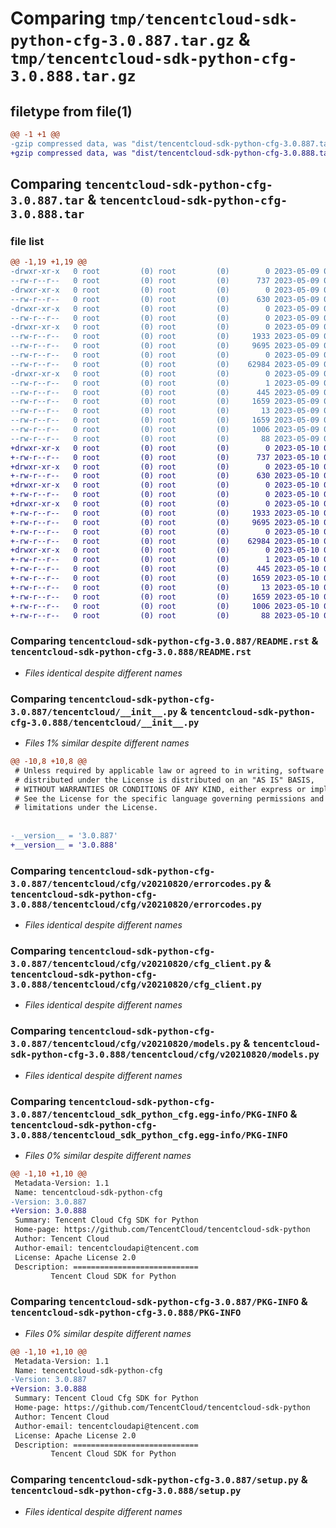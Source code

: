 # Comparing `tmp/tencentcloud-sdk-python-cfg-3.0.887.tar.gz` & `tmp/tencentcloud-sdk-python-cfg-3.0.888.tar.gz`

## filetype from file(1)

```diff
@@ -1 +1 @@
-gzip compressed data, was "dist/tencentcloud-sdk-python-cfg-3.0.887.tar", last modified: Tue May  9 02:32:33 2023, max compression
+gzip compressed data, was "dist/tencentcloud-sdk-python-cfg-3.0.888.tar", last modified: Wed May 10 01:57:08 2023, max compression
```

## Comparing `tencentcloud-sdk-python-cfg-3.0.887.tar` & `tencentcloud-sdk-python-cfg-3.0.888.tar`

### file list

```diff
@@ -1,19 +1,19 @@
-drwxr-xr-x   0 root         (0) root         (0)        0 2023-05-09 02:32:33.000000 tencentcloud-sdk-python-cfg-3.0.887/
--rw-r--r--   0 root         (0) root         (0)      737 2023-05-09 02:32:33.000000 tencentcloud-sdk-python-cfg-3.0.887/README.rst
-drwxr-xr-x   0 root         (0) root         (0)        0 2023-05-09 02:32:33.000000 tencentcloud-sdk-python-cfg-3.0.887/tencentcloud/
--rw-r--r--   0 root         (0) root         (0)      630 2023-05-09 02:32:33.000000 tencentcloud-sdk-python-cfg-3.0.887/tencentcloud/__init__.py
-drwxr-xr-x   0 root         (0) root         (0)        0 2023-05-09 02:32:33.000000 tencentcloud-sdk-python-cfg-3.0.887/tencentcloud/cfg/
--rw-r--r--   0 root         (0) root         (0)        0 2023-05-09 02:32:33.000000 tencentcloud-sdk-python-cfg-3.0.887/tencentcloud/cfg/__init__.py
-drwxr-xr-x   0 root         (0) root         (0)        0 2023-05-09 02:32:33.000000 tencentcloud-sdk-python-cfg-3.0.887/tencentcloud/cfg/v20210820/
--rw-r--r--   0 root         (0) root         (0)     1933 2023-05-09 02:32:33.000000 tencentcloud-sdk-python-cfg-3.0.887/tencentcloud/cfg/v20210820/errorcodes.py
--rw-r--r--   0 root         (0) root         (0)     9695 2023-05-09 02:32:33.000000 tencentcloud-sdk-python-cfg-3.0.887/tencentcloud/cfg/v20210820/cfg_client.py
--rw-r--r--   0 root         (0) root         (0)        0 2023-05-09 02:32:33.000000 tencentcloud-sdk-python-cfg-3.0.887/tencentcloud/cfg/v20210820/__init__.py
--rw-r--r--   0 root         (0) root         (0)    62984 2023-05-09 02:32:33.000000 tencentcloud-sdk-python-cfg-3.0.887/tencentcloud/cfg/v20210820/models.py
-drwxr-xr-x   0 root         (0) root         (0)        0 2023-05-09 02:32:33.000000 tencentcloud-sdk-python-cfg-3.0.887/tencentcloud_sdk_python_cfg.egg-info/
--rw-r--r--   0 root         (0) root         (0)        1 2023-05-09 02:32:33.000000 tencentcloud-sdk-python-cfg-3.0.887/tencentcloud_sdk_python_cfg.egg-info/dependency_links.txt
--rw-r--r--   0 root         (0) root         (0)      445 2023-05-09 02:32:33.000000 tencentcloud-sdk-python-cfg-3.0.887/tencentcloud_sdk_python_cfg.egg-info/SOURCES.txt
--rw-r--r--   0 root         (0) root         (0)     1659 2023-05-09 02:32:33.000000 tencentcloud-sdk-python-cfg-3.0.887/tencentcloud_sdk_python_cfg.egg-info/PKG-INFO
--rw-r--r--   0 root         (0) root         (0)       13 2023-05-09 02:32:33.000000 tencentcloud-sdk-python-cfg-3.0.887/tencentcloud_sdk_python_cfg.egg-info/top_level.txt
--rw-r--r--   0 root         (0) root         (0)     1659 2023-05-09 02:32:33.000000 tencentcloud-sdk-python-cfg-3.0.887/PKG-INFO
--rw-r--r--   0 root         (0) root         (0)     1006 2023-05-09 02:32:33.000000 tencentcloud-sdk-python-cfg-3.0.887/setup.py
--rw-r--r--   0 root         (0) root         (0)       88 2023-05-09 02:32:33.000000 tencentcloud-sdk-python-cfg-3.0.887/setup.cfg
+drwxr-xr-x   0 root         (0) root         (0)        0 2023-05-10 01:57:08.000000 tencentcloud-sdk-python-cfg-3.0.888/
+-rw-r--r--   0 root         (0) root         (0)      737 2023-05-10 01:57:08.000000 tencentcloud-sdk-python-cfg-3.0.888/README.rst
+drwxr-xr-x   0 root         (0) root         (0)        0 2023-05-10 01:57:08.000000 tencentcloud-sdk-python-cfg-3.0.888/tencentcloud/
+-rw-r--r--   0 root         (0) root         (0)      630 2023-05-10 01:57:08.000000 tencentcloud-sdk-python-cfg-3.0.888/tencentcloud/__init__.py
+drwxr-xr-x   0 root         (0) root         (0)        0 2023-05-10 01:57:08.000000 tencentcloud-sdk-python-cfg-3.0.888/tencentcloud/cfg/
+-rw-r--r--   0 root         (0) root         (0)        0 2023-05-10 01:57:08.000000 tencentcloud-sdk-python-cfg-3.0.888/tencentcloud/cfg/__init__.py
+drwxr-xr-x   0 root         (0) root         (0)        0 2023-05-10 01:57:08.000000 tencentcloud-sdk-python-cfg-3.0.888/tencentcloud/cfg/v20210820/
+-rw-r--r--   0 root         (0) root         (0)     1933 2023-05-10 01:57:08.000000 tencentcloud-sdk-python-cfg-3.0.888/tencentcloud/cfg/v20210820/errorcodes.py
+-rw-r--r--   0 root         (0) root         (0)     9695 2023-05-10 01:57:08.000000 tencentcloud-sdk-python-cfg-3.0.888/tencentcloud/cfg/v20210820/cfg_client.py
+-rw-r--r--   0 root         (0) root         (0)        0 2023-05-10 01:57:08.000000 tencentcloud-sdk-python-cfg-3.0.888/tencentcloud/cfg/v20210820/__init__.py
+-rw-r--r--   0 root         (0) root         (0)    62984 2023-05-10 01:57:08.000000 tencentcloud-sdk-python-cfg-3.0.888/tencentcloud/cfg/v20210820/models.py
+drwxr-xr-x   0 root         (0) root         (0)        0 2023-05-10 01:57:08.000000 tencentcloud-sdk-python-cfg-3.0.888/tencentcloud_sdk_python_cfg.egg-info/
+-rw-r--r--   0 root         (0) root         (0)        1 2023-05-10 01:57:08.000000 tencentcloud-sdk-python-cfg-3.0.888/tencentcloud_sdk_python_cfg.egg-info/dependency_links.txt
+-rw-r--r--   0 root         (0) root         (0)      445 2023-05-10 01:57:08.000000 tencentcloud-sdk-python-cfg-3.0.888/tencentcloud_sdk_python_cfg.egg-info/SOURCES.txt
+-rw-r--r--   0 root         (0) root         (0)     1659 2023-05-10 01:57:08.000000 tencentcloud-sdk-python-cfg-3.0.888/tencentcloud_sdk_python_cfg.egg-info/PKG-INFO
+-rw-r--r--   0 root         (0) root         (0)       13 2023-05-10 01:57:08.000000 tencentcloud-sdk-python-cfg-3.0.888/tencentcloud_sdk_python_cfg.egg-info/top_level.txt
+-rw-r--r--   0 root         (0) root         (0)     1659 2023-05-10 01:57:08.000000 tencentcloud-sdk-python-cfg-3.0.888/PKG-INFO
+-rw-r--r--   0 root         (0) root         (0)     1006 2023-05-10 01:57:08.000000 tencentcloud-sdk-python-cfg-3.0.888/setup.py
+-rw-r--r--   0 root         (0) root         (0)       88 2023-05-10 01:57:08.000000 tencentcloud-sdk-python-cfg-3.0.888/setup.cfg
```

### Comparing `tencentcloud-sdk-python-cfg-3.0.887/README.rst` & `tencentcloud-sdk-python-cfg-3.0.888/README.rst`

 * *Files identical despite different names*

### Comparing `tencentcloud-sdk-python-cfg-3.0.887/tencentcloud/__init__.py` & `tencentcloud-sdk-python-cfg-3.0.888/tencentcloud/__init__.py`

 * *Files 1% similar despite different names*

```diff
@@ -10,8 +10,8 @@
 # Unless required by applicable law or agreed to in writing, software
 # distributed under the License is distributed on an "AS IS" BASIS,
 # WITHOUT WARRANTIES OR CONDITIONS OF ANY KIND, either express or implied.
 # See the License for the specific language governing permissions and
 # limitations under the License.
 
 
-__version__ = '3.0.887'
+__version__ = '3.0.888'
```

### Comparing `tencentcloud-sdk-python-cfg-3.0.887/tencentcloud/cfg/v20210820/errorcodes.py` & `tencentcloud-sdk-python-cfg-3.0.888/tencentcloud/cfg/v20210820/errorcodes.py`

 * *Files identical despite different names*

### Comparing `tencentcloud-sdk-python-cfg-3.0.887/tencentcloud/cfg/v20210820/cfg_client.py` & `tencentcloud-sdk-python-cfg-3.0.888/tencentcloud/cfg/v20210820/cfg_client.py`

 * *Files identical despite different names*

### Comparing `tencentcloud-sdk-python-cfg-3.0.887/tencentcloud/cfg/v20210820/models.py` & `tencentcloud-sdk-python-cfg-3.0.888/tencentcloud/cfg/v20210820/models.py`

 * *Files identical despite different names*

### Comparing `tencentcloud-sdk-python-cfg-3.0.887/tencentcloud_sdk_python_cfg.egg-info/PKG-INFO` & `tencentcloud-sdk-python-cfg-3.0.888/tencentcloud_sdk_python_cfg.egg-info/PKG-INFO`

 * *Files 0% similar despite different names*

```diff
@@ -1,10 +1,10 @@
 Metadata-Version: 1.1
 Name: tencentcloud-sdk-python-cfg
-Version: 3.0.887
+Version: 3.0.888
 Summary: Tencent Cloud Cfg SDK for Python
 Home-page: https://github.com/TencentCloud/tencentcloud-sdk-python
 Author: Tencent Cloud
 Author-email: tencentcloudapi@tencent.com
 License: Apache License 2.0
 Description: ============================
         Tencent Cloud SDK for Python
```

### Comparing `tencentcloud-sdk-python-cfg-3.0.887/PKG-INFO` & `tencentcloud-sdk-python-cfg-3.0.888/PKG-INFO`

 * *Files 0% similar despite different names*

```diff
@@ -1,10 +1,10 @@
 Metadata-Version: 1.1
 Name: tencentcloud-sdk-python-cfg
-Version: 3.0.887
+Version: 3.0.888
 Summary: Tencent Cloud Cfg SDK for Python
 Home-page: https://github.com/TencentCloud/tencentcloud-sdk-python
 Author: Tencent Cloud
 Author-email: tencentcloudapi@tencent.com
 License: Apache License 2.0
 Description: ============================
         Tencent Cloud SDK for Python
```

### Comparing `tencentcloud-sdk-python-cfg-3.0.887/setup.py` & `tencentcloud-sdk-python-cfg-3.0.888/setup.py`

 * *Files identical despite different names*

